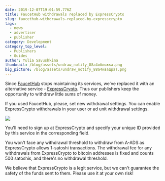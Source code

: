 ```yaml
---
date: 2019-12-07T19:01:59.776Z
title: FaucetHub withdrawals replaced by ExpressCrypto
slug: faucethub-withdrawals-replaced-by-expresscrypto
tags:
  - news
  - advertiser
  - publisher
category: Development
category_top_level:
  - Publishers
  - Guides
author: Yulia Savushkina
thumbnail: /blog/assets/undraw_notify_88a4обложка.png
big_picture: /blog/assets/undraw_notify_88a4квадрат.png
---
```

Since [FaucetHub](https://faucethub.io/) stops maintaining its services, we've replaced it with an alternative service - [ExpressCrypto](https://expresscrypto.io/). Thus our publishers keep the opportunity to withdraw little sums of money.

If you used FaucetHub, please, set new withdrawal settings. You can enable ExpressCrypto withdrawals in your user or ad unit withdrawal settings. 

![](/blog/assets/screenshot-4-.png)

You'll need to sign up at ExpressCrypto and specify your unique ID provided by this service in the corresponding field.

You won't face any withdrawal threshold to withdraw from A-ADS as ExpressCrypto allows 1-satoshi transactions. The withdrawal fee for any withdrawals from ExpressCrypto to bitcoin addresses is fixed and counts 500 satoshis, and there's no withdrawal threshold.

We believe that ExpressCrypto is a legit service, but we can't guarantee the safety of the funds sent to them. Please use it at your own risk!
